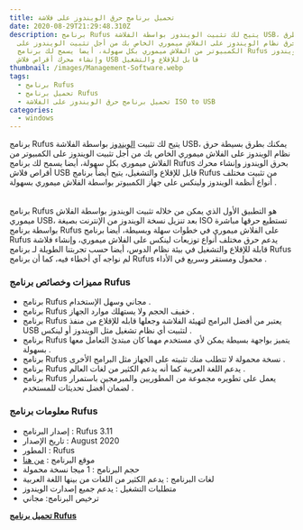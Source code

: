 ```yaml
---
title: تحميل برنامج حرق الويندوز على فلاشة
date: 2020-08-29T21:29:48.310Z
description: برنامج Rufus يتيح لك تثبيت الويندوز بواسطة الفلاشة USB، يمكنك بطرق
  بسيطة حرق نظام الويندوز على الفلاش ميموري الخاص بك من أجل تثبيت الويندوز على
  الكمبيوتر من الفلاش ميموري بكل سهولة، أيضا يسمح لك برنامج Rufus بحرق الويندوز
  وإنشاء محرك أقراص فلاش USB قابل للإقلاع والتشغيل
thumbnail: /images/Management-Software.webp
tags:
  - برنامج Rufus
  - تحميل برنامج Rufus
  - تحميل برنامج حرق الويندوز على الفلاشة ISO to USB
categories:
  - windows
---
```

<!--StartFragment-->

برنامج Rufus يتيح لك تثبيت [الويندوز](https://www.techpostar.com/2020/02/windows-10-ltsc.html) بواسطة الفلاشة USB، يمكنك بطرق بسيطة حرق نظام الويندوز على الفلاش ميموري الخاص بك من أجل تثبيت الويندوز على الكمبيوتر من الفلاش ميموري بكل سهولة، أيضا يسمح لك برنامج Rufus بحرق الويندوز وإنشاء محرك أقراص فلاش USB قابل للإقلاع والتشغيل، يتيح أيضاً برنامج Rufus من تثبيت مختلف أنواع أنظمة الويندوز ولينكس على جهاز الكمبيوتر بواسطة الفلاش ميموري بسهولة .\
\
\
برنامج Rufus هو التطبيق الأول الذي يمكن من خلاله تثبيت الويندوز بواسطة الفلاش ميموري USB، بعد تنزيل نسخة الويندوز من الإنترنت بصيغة ISO تستطيع حرقها مباشرة بواسطة برنامج Rufus على الفلاش ميموري في خطوات سهلة وبسيطة، أيضا برنامج Rufus يدعم حرق مختلف أنواع توزيعات لينكس على الفلاش ميموري، وإنشاء فلاشة قابلة للإقلاع والتشغيل في بيئة نظام الدوس، أيضا حسب تجربتنا الطويلة لـ برنامج Rufus لم نواجه آي أخطاء فيه، كما أن برنامج Rufus محمول ومستقر وسريع في الأداء .

### مميزات وخصائص برنامج Rufus

* برنامج Rufus مجاني وسهل الإستخدام .
* برنامج Rufus خفيف الحجم ولا يستهلك موارد الجهاز .
* برنامج Rufus يعتبر من أفضل البرامج لتهيئة الفلاشة وجعلها قابله للإقلاع من منفذ USB لتثبيت أي نظام تشغيل مثل الويندوز أو لينكس .
* برنامج Rufus يتميز بواجهة بسيطة يمكن لأي مستخدم مهما كان مبتدئ التعامل معها بسهولة .
* برنامج Rufus نسخة محمولة لا تتطلب منك تثبيته على الجهاز مثل البرامج الأخرى .
* برنامج Rufus يدعم اللغة العربية كما أنه يدعم الكثير من لغات العالم .
* برنامج Rufus يعمل على تطويره مجموعة من المطوريين والمبرمجين باستمرار لضمان أفضل تحديثات للمستخدم .

### معلومات برنامج Rufus

* إصدار البرنامج : Rufus 3.11
* تاريخ الإصدار : August 2020
* المطور : Rufus
* موقع البرنامج : [من هنا](https://rufus.ie/)
* حجم البرنامج : 1 ميجا نسخة محمولة
* لغات البرنامج : يدعم الكثير من اللغات من بينها اللغة العربية
* متطلبات التشغيل : يدعم جميع إصدارت الويندوز
* ترخيص البرنامج: مجاني



**[تحميل برنامج Rufus](https://github.com/pbatard/rufus/releases/download/v3.11/rufus-3.11p.exe)**

[](https://github.com/pbatard/rufus/releases/download/v3.11/rufus-3.11p.exe)<!--EndFragment-->